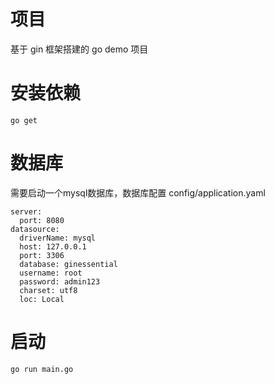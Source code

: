 # 项目
基于 gin 框架搭建的 go demo 项目


# 安装依赖
```
go get
```
# 数据库
需要启动一个mysql数据库，数据库配置 config/application.yaml
```
server:
  port: 8080
datasource:
  driverName: mysql
  host: 127.0.0.1
  port: 3306
  database: ginessential
  username: root
  password: admin123
  charset: utf8
  loc: Local
```

# 启动

```
go run main.go
```